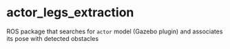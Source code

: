 # actor_legs_extraction
ROS package that searches for `actor` model (Gazebo plugin) and associates its pose with detected obstacles
